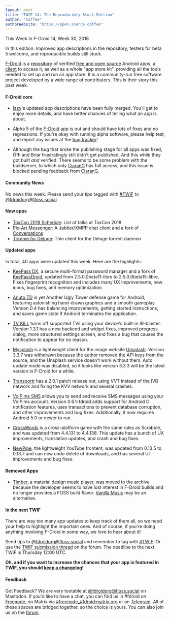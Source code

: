 ```yaml
---
layout: post
title: "TWIF 14: The Reproducibly Stuck Edition"
author: "Coffee"
authorWebsite: "https://open.source.coffee"
---
```


This Week In F-Droid 14, Week 30, 2018

In this edition: Improved app descriptions in the repository, testers for beta 5 welcome, and reproducible builds still stuck.

[F-Droid](https://f-droid.org/) is a [repository](https://f-droid.org/packages/) of verified [free and open source](https://en.wikipedia.org/wiki/Free_and_open-source_software) Android apps, a [client](https://f-droid.org/packages/org.fdroid.fdroid/) to access it, as well as a whole "app store kit", providing all the tools needed to set up and run an app store. It is a community-run free software project developed by a wide range of contributors. This is their story this past week.

#### F-Droid core

* [Izzy](https://forum.f-droid.org/u/izzy)'s updated app descriptions have been fully merged. You'll get to enjoy more details, and have better chances of telling what an app is about.

* Alpha 5 of the [F-Droid](https://f-droid.org/packages/org.fdroid.fdroid/) app is out and should have lots of fixes and no regressions. If you're okay with running alpha software, please help test, and report any issues at the [bug tracker](https://gitlab.com/fdroid/fdroidclient/issues)!

* Although the bug that broke the publishing stage for all apps was fixed, Öffi and Briar frustratingly still didn't get published. And this while they got built _and_ verified. There seems to be some problem with the buildserver, to which only [CiaranG](https://ciarang.com) has full access, and this issue is blocked pending feedback from [CiaranG](https://ciarang.com).

#### Community News

No news this week. Please send your tips tagged with [#TWIF](https://floss.social/tags/twif) to [@fdroidorg@floss.social](https://floss.social/@fdroidorg).

#### New apps

* [ToxCon 2018 Schedule](https://f-droid.org/packages/com.zoffcc.fahrplan.toxcon/): List of talks at ToxCon 2018
* [Pix-Art Messenger](https://f-droid.org/packages/de.pixart.messenger/): A Jabber/XMPP chat client and a fork of [Conversations](https://f-droid.org/packages/eu.siacs.conversations/)
* [Trireme for Deluge](https://f-droid.org/packages/org.deluge.trireme/): Thin client for the Deluge torrent daemon

#### Updated apps

In total, 40 apps were updated this week. Here are the highlights:

* [KeePass DX](https://f-droid.org/packages/com.kunzisoft.keepass.libre/), a secure multi-format password manager and a fork of [KeePassDroid](https://f-droid.org/packages/com.android.keepass/), updated from 2.5.0.0beta11-libre to 2.5.0.0beta15-libre. Fixes fingerprint recognition and includes many UX improvements, new icons, bug fixes, and memory optimization.

* [Anuto TD](https://f-droid.org/packages/ch.logixisland.anuto/) is yet Another Ugly Tower defense game for Android, featuring astonishing hand-drawn graphics and a smooth gameplay. Version 0.4 has balancing improvements, getting started instructions, and saves game state if Android terminates the application.

* [TV KILL](https://f-droid.org/packages/com.redirectapps.tvkill/) turns off supported TVs using your device's built-in IR-blaster. Version 1.3.1 has a new backend and widget fixes, improved progress dialog, more structured settings screen, and fixes a bug that causes the notification to appear for no reason.

* [Mysplash](https://f-droid.org/packages/com.wangdaye.mysplash/) is a lightweight client for the image website [Unsplash](https://unsplash.com). Version 3.3.7 was withdrawn because the author removed the API keys from the source, and the Unsplash service doesn't work without them. Auto update mode was disabled, so it looks like version 3.3.3 will be the latest version in F-Droid for a while.

* [Transportr](https://f-droid.org/packages/de.grobox.liberario/) has a 2.0.1 patch release out, using VVT instead of the IVB network and fixing the KVV network and several crashes.

* [VoIP.ms SMS](https://f-droid.org/packages/net.kourlas.voipms_sms/) allows you to send and receive SMS messages using your VoIP.ms account. Version 0.6.1-fdroid adds support for Android O notification features, uses transactions to prevent database corruption, and other improvements and bug fixes. Additionally, it now requires Android 5.0 or newer to run.

* [CrossWords](https://f-droid.org/packages/org.eehouse.android.xw4/) is a cross-platform game with the same rules as Scrabble, and was updated from 4.4.131 to 4.4.138. This update has a bunch of UX improvements, translation updates, and crash and bug fixes.

* [NewPipe](https://f-droid.org/packages/org.schabi.newpipe/), the lightweight YouTube frontent, was updated from 0.13.5 to 0.13.7 and can now undo delete of downloads, and has several UI improvements and bug fixes.

#### Removed Apps

* [Timber](https://f-droid.org/wiki/page/naman14.timber), a material design music player, was moved to the archive because the developer seems to have lost interest in F-Droid builds and no longer provides a FOSS build flavor. [Vanilla Music](https://f-droid.org/packages/ch.blinkenlights.android.vanilla/) may be an alternative.

#### In the next TWIF

There are way too many app updates to keep track of them all, so we need your help to highlight the important ones. And of course, if you're doing anything involving F-Droid in some way, we love to hear about it!

Send tips to [@fdroidorg@floss.social](https://floss.social/@fdroidorg) and remember to tag with [#TWIF](https://floss.social/tags/twif). Or use the [TWIF submission thread](https://forum.f-droid.org/t/twif-submission-thread) on the forum. The deadline to the next TWIF is Thursday 12:00 UTC.

**Oh, and if you want to increase the chances that your app is featured in TWIF, you should [keep a changelog](https://keepachangelog.com)!**

#### Feedback

Got Feedback? We are very tootable at [@fdroidorg@floss.social](https://floss.social/@fdroidorg) on Mastodon. If you'd like to have a chat, you can find us in #fdroid on [Freenode](https://freenode.net/), on Matrix via [#freenode_#fdroid:matrix.org](https://matrix.to/#/#freenode_#fdroid:matrix.org) or on [Telegram](https://t.me/joinchat/AlRQekvjWDTuQrCgMYSNVA). All of these spaces are bridged together, so the choice is yours. You can also join us on the [forum](https://forum.f-droid.org/).
